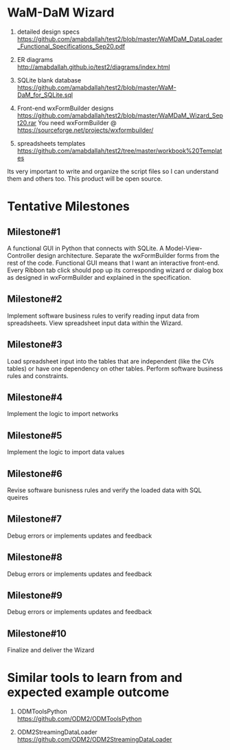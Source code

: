# WaM-DaM Wizard 

1. detailed design specs 
https://github.com/amabdallah/test2/blob/master/WaMDaM_DataLoader_Functional_Specifications_Sep20.pdf

2. ER diagrams  
http://amabdallah.github.io/test2/diagrams/index.html

3. SQLite blank database 
https://github.com/amabdallah/test2/blob/master/WaM-DaM_for_SQLite.sql

4. Front-end wxFormBuilder designs 
https://github.com/amabdallah/test2/blob/master/WaMDaM_Wizard_Sept20.rar
You need wxFormBuilder @ https://sourceforge.net/projects/wxformbuilder/

5. spreadsheets templates 
https://github.com/amabdallah/test2/tree/master/workbook%20Templates


Its very important to write and organize the script files so I can understand them and others too. This product will be open source. 

    

# Tentative Milestones     
## Milestone#1      
A functional GUI in Python that connects with SQLite. A Model-View-Controller design architecture. Separate the wxFormBuilder forms from the rest of the code. Functional GUI means that I want an interactive front-end. Every Ribbon tab click should pop up its corresponding wizard or dialog box as designed in wxFormBuilder and explained in the specification.

## Milestone#2   
Implement software business rules to verify reading input data from spreadsheets. View spreadsheet input data within the Wizard. 

## Milestone#3  
Load spreadsheet input into the tables that are independent (like the CVs tables) or have one dependency on other tables. Perform software business rules and constraints.

## Milestone#4   
Implement the logic to import networks  

## Milestone#5   
Implement the logic to import data values 

## Milestone#6   
Revise software bunisness rules and verify the loaded data with SQL queires 

## Milestone#7
Debug errors or implements updates and feedback

## Milestone#8
Debug errors or implements updates and feedback

## Milestone#9
Debug errors or implements updates and feedback

## Milestone#10
Finalize and deliver the Wizard 


# Similar tools to learn from and expected example outcome 
1. ODMToolsPython    
https://github.com/ODM2/ODMToolsPython   

2. ODM2StreamingDataLoader   
https://github.com/ODM2/ODM2StreamingDataLoader   

